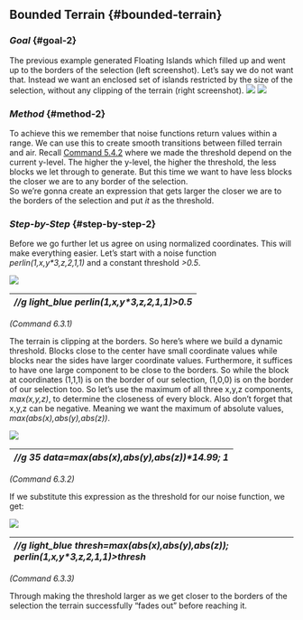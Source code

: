 ## **Bounded Terrain** {#bounded-terrain}

### *Goal* {#goal-2}

The previous example generated Floating Islands which filled up and went up to the borders of the selection (left screenshot). Let’s say we do not want that. Instead we want an enclosed set of islands restricted by the size of the selection, without any clipping of the terrain (right screenshot).
![](../.gitbook/assets/applied\_examples/bounded\_terrain/bounded\_goal1.png) ![](../.gitbook/assets/applied\_examples/bounded\_terrain/bounded\_goal2.png)
### *Method* {#method-2}

To achieve this we remember that noise functions return values within a range. We can use this to create smooth transitions between filled terrain and air. Recall [Command 5.4.2](../using_noise_functions/parameters.md#threshold) where we made the threshold depend on the current y-level. The higher the y-level, the higher the threshold, the less blocks we let through to generate. But this time we want to have less blocks the closer we are to any border of the selection.  
So we’re gonna create an expression that gets larger the closer we are to the borders of the selection and put *it* as the threshold.

### *Step-by-Step* {#step-by-step-2}

Before we go further let us agree on using normalized coordinates. This will make everything easier. Let’s start with a noise function *perlin(1,x,y\*3,z,2,1,1)* and a constant threshold *\>0.5*.

![](../.gitbook/assets/applied\_examples/bounded\_terrain/bounded\_step1.png)

| *//g light\_blue perlin(1,x,y\*3,z,2,1,1)\>0.5*  |
| :---- |

*(Command 6.3.1)*

The terrain is clipping at the borders. So here’s where we build a dynamic threshold. Blocks close to the center have small coordinate values while blocks near the sides have larger coordinate values. Furthermore, it suffices to have one large component to be close to the borders. So while the block at coordinates (1,1,1) is on the border of our selection, (1,0,0) is on the border of our selection too. So let’s use the maximum of all three x,y,z components, *max(x,y,z)*, to determine the closeness of every block. Also don’t forget that x,y,z can be negative. Meaning we want the maximum of absolute values, *max(abs(x),abs(y),abs(z))*.

![](../.gitbook/assets/applied\_examples/bounded\_terrain/bounded\_cube.png)

| *//g 35 data=max(abs(x),abs(y),abs(z))\*14.99; 1*  |
| :---- |

*(Command 6.3.2)*

If we substitute this expression as the threshold for our noise function, we get:

![](../.gitbook/assets/applied\_examples/bounded\_terrain/bounded\_step2.png)

| *//g light\_blue thresh=max(abs(x),abs(y),abs(z)); perlin(1,x,y\*3,z,2,1,1)\>thresh*  |
| :---- |

*(Command 6.3.3)*

Through making the threshold larger as we get closer to the borders of the selection the terrain successfully “fades out” before reaching it.
